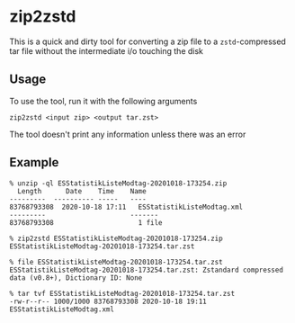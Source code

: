 # zip2zstd

This is a quick and dirty tool for converting a zip file to a `zstd`-compressed
tar file without the intermediate i/o touching the disk

## Usage

To use the tool, run it with the following arguments

`zip2zstd <input zip> <output tar.zst>`

The tool doesn't print any information unless there was an error

## Example

```
% unzip -ql ESStatistikListeModtag-20201018-173254.zip
  Length      Date    Time    Name
---------  ---------- -----   ----
83768793308  2020-10-18 17:11   ESStatistikListeModtag.xml
---------                     -------
83768793308                     1 file

% zip2zstd ESStatistikListeModtag-20201018-173254.zip ESStatistikListeModtag-20201018-173254.tar.zst

% file ESStatistikListeModtag-20201018-173254.tar.zst
ESStatistikListeModtag-20201018-173254.tar.zst: Zstandard compressed data (v0.8+), Dictionary ID: None

% tar tvf ESStatistikListeModtag-20201018-173254.tar.zst 
-rw-r--r-- 1000/1000 83768793308 2020-10-18 19:11 ESStatistikListeModtag.xml
```
